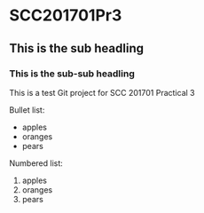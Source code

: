 # SCC201701Pr3

## This is the sub headling

### This is the sub-sub headling

This is a test Git project for SCC 201701 Practical 3

Bullet list:

  * apples
  * oranges
  * pears

Numbered list:

  1. apples
  2. oranges
  3. pears
